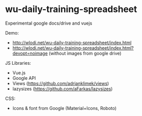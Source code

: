 # wu-daily-training-spreadsheet
Experimental google docs/drive and vuejs

Demo:
- http://wlodi.net/wu-daily-training-spreadsheet/index.html
- http://wlodi.net/wu-daily-training-spreadsheet/index.html?devopt=noimage (without images from google drive)

JS Libraries:

- Vue.js
- Google API
- Views (https://github.com/adrianklimek/views)
- lazysizes (https://github.com/aFarkas/lazysizes)

CSS:

- Icons & font from Google (Material+Icons, Roboto)